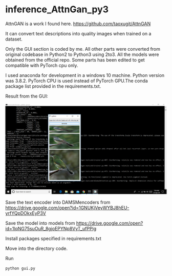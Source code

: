 # inference_AttnGan_py3

AttnGAN is a work I found here. https://github.com/taoxugit/AttnGAN

It can convert text descriptions into quality images when trained on a dataset.

Only the GUI section is coded by me. All other parts were converted from original codebase in Python2 to Python3 using 2to3. All the models were obtained from the official repo. Some parts has been edited to get compatible with PyTorch cpu only.

I used anaconda for development in a windows 10 machine. Python version was 3.8.2. PyTorch CPU is used instead of PyTorch GPU.The conda package list provided in the requirements.txt.

Result from the GUI:


![](ui.png)

Save the text encoder into DAMSMencoders from https://drive.google.com/open?id=1GNUKjVeyWYBJ8hEU-yrfYQpDOkxEyP3V

Save the model into models from https://drive.google.com/open?id=1lqNG75suOuR_8gjoEPYNp8VyT_ufPPig

Install packages specified in requirements.txt

Move into the directory code.

Run

```python
python gui.py
```


